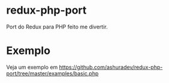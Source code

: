 # redux-php-port

Port do Redux para PHP feito me divertir.

# Exemplo

Veja um exemplo em https://github.com/ashuradev/redux-php-port/tree/master/examples/basic.php
